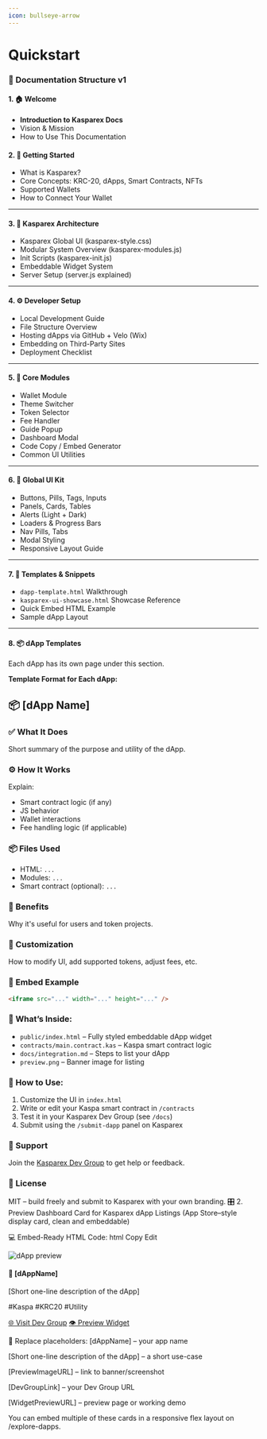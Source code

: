 ```yaml
---
icon: bullseye-arrow
---
```


# Quickstart



### 🧭 Documentation Structure v1

#### 1. 🏠 Welcome

* **Introduction to Kasparex Docs**
* Vision & Mission
* How to Use This Documentation

#### 2. 🚀 Getting Started

* What is Kasparex?
* Core Concepts: KRC-20, dApps, Smart Contracts, NFTs
* Supported Wallets
* How to Connect Your Wallet

***

#### 3. 🧱 Kasparex Architecture

* Kasparex Global UI (kasparex-style.css)
* Modular System Overview (kasparex-modules.js)
* Init Scripts (kasparex-init.js)
* Embeddable Widget System
* Server Setup (server.js explained)

***

#### 4. ⚙️ Developer Setup

* Local Development Guide
* File Structure Overview
* Hosting dApps via GitHub + Velo (Wix)
* Embedding on Third-Party Sites
* Deployment Checklist

***

#### 5. 🧩 Core Modules

* Wallet Module
* Theme Switcher
* Token Selector
* Fee Handler
* Guide Popup
* Dashboard Modal
* Code Copy / Embed Generator
* Common UI Utilities

***

#### 6. 🎨 Global UI Kit

* Buttons, Pills, Tags, Inputs
* Panels, Cards, Tables
* Alerts (Light + Dark)
* Loaders & Progress Bars
* Nav Pills, Tabs
* Modal Styling
* Responsive Layout Guide

***

#### 7. 📄 Templates & Snippets

* `dapp-template.html` Walkthrough
* `kasparex-ui-showcase.html` Showcase Reference
* Quick Embed HTML Example
* Sample dApp Layout

***

#### 8. 📦 dApp Templates

Each dApp has its own page under this section.

**Template Format for Each dApp:**

## 📦 \[dApp Name]

### ✅ What It Does

Short summary of the purpose and utility of the dApp.

### ⚙️ How It Works

Explain:

* Smart contract logic (if any)
* JS behavior
* Wallet interactions
* Fee handling logic (if applicable)

### 📦 Files Used

* HTML: `...`
* Modules: `...`
* Smart contract (optional): `...`

### 🎁 Benefits

Why it's useful for users and token projects.

### 🔧 Customization

How to modify UI, add supported tokens, adjust fees, etc.

### 🔗 Embed Example

```html
<iframe src="..." width="..." height="..." />
```

### 🔧 What’s Inside:

* `public/index.html` – Fully styled embeddable dApp widget
* `contracts/main.contract.kas` – Kaspa smart contract logic
* `docs/integration.md` – Steps to list your dApp
* `preview.png` – Banner image for listing

### 🚀 How to Use:

1. Customize the UI in `index.html`
2. Write or edit your Kaspa smart contract in `/contracts`
3. Test it in your Kasparex Dev Group (see `/docs`)
4. Submit using the `/submit-dapp` panel on Kasparex

### 💬 Support

Join the [Kasparex Dev Group](https://kasparex.com/groups/dev-tools) to get help or feedback.

### 📜 License

MIT – build freely and submit to Kasparex with your own branding. 🎛️ 2. Preview Dashboard Card for Kasparex dApp Listings (App Store–style display card, clean and embeddable)

💻 Embed-Ready HTML Code: html Copy Edit

![dApp preview](\[PreviewImageURL])

#### 🧩 \[dAppName]

\[Short one-line description of the dApp]

\#Kaspa #KRC20 #Utility

[🌐 Visit Dev Group](\[DevGroupLink]/) [👁️ Preview Widget](\[WidgetPreviewURL]/)

🔁 Replace placeholders: \[dAppName] – your app name

\[Short one-line description of the dApp] – a short use-case

\[PreviewImageURL] – link to banner/screenshot

\[DevGroupLink] – your Dev Group URL

\[WidgetPreviewURL] – preview page or working demo

You can embed multiple of these cards in a responsive flex layout on /explore-dapps.
